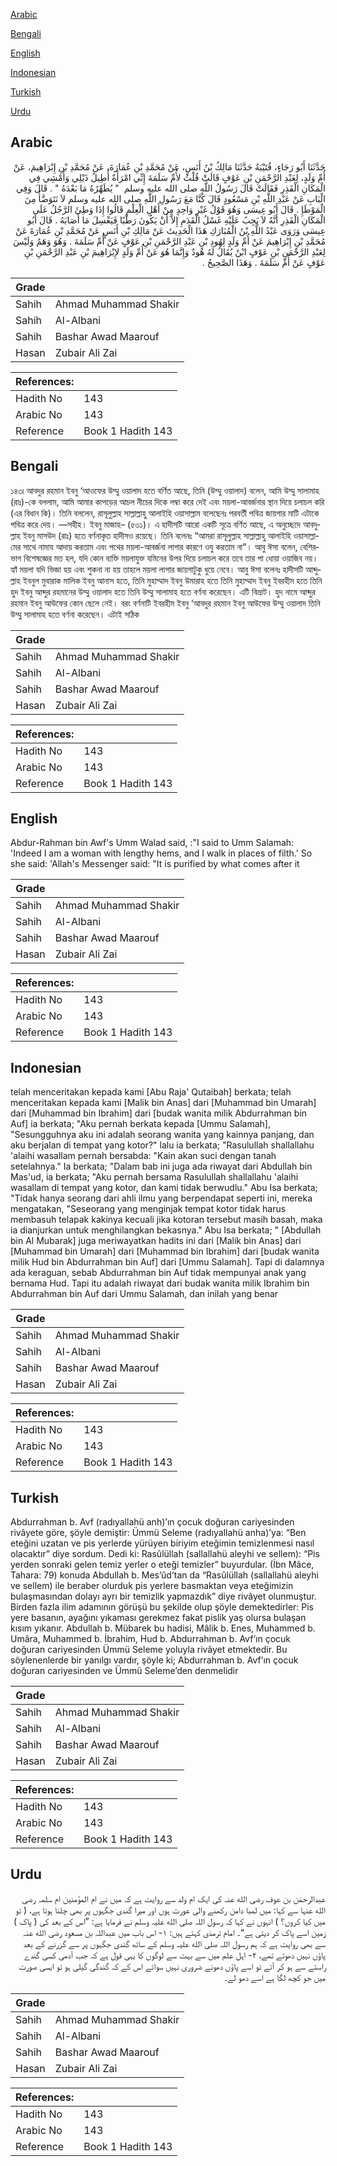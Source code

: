 [Arabic](#arabic)

[Bengali](#bengali)

[English](#english)

[Indonesian](#indonesian)

[Turkish](#turkish)

[Urdu](#urdu)

## Arabic


<div dir="rtl" lang="ar" style={{fontSize:'larger',backgroundColor:'#f8f9fa',padding:20}}>
حَدَّثَنَا أَبُو رَجَاءٍ، قُتَيْبَةُ حَدَّثَنَا مَالِكُ بْنُ أَنَسٍ، عَنْ مُحَمَّدِ بْنِ عُمَارَةَ، عَنْ مُحَمَّدِ بْنِ إِبْرَاهِيمَ، عَنْ أُمِّ وَلَدٍ، لِعَبْدِ الرَّحْمَنِ بْنِ عَوْفٍ قَالَتْ قُلْتُ لأُمِّ سَلَمَةَ إِنِّي امْرَأَةٌ أُطِيلُ ذَيْلِي وَأَمْشِي فِي الْمَكَانِ الْقَذِرِ فَقَالَتْ قَالَ رَسُولُ اللَّهِ صلى الله عليه وسلم ‏ "‏ يُطَهِّرُهُ مَا بَعْدَهُ ‏"‏ ‏.‏ قَالَ وَفِي الْبَابِ عَنْ عَبْدِ اللَّهِ بْنِ مَسْعُودٍ قَالَ كُنَّا مَعَ رَسُولِ اللَّهِ صلى الله عليه وسلم لاَ نَتَوَضَّأُ مِنَ الْمَوْطَإِ ‏.‏ قَالَ أَبُو عِيسَى وَهُوَ قَوْلُ غَيْرِ وَاحِدٍ مِنْ أَهْلِ الْعِلْمِ قَالُوا إِذَا وَطِئَ الرَّجُلُ عَلَى الْمَكَانِ الْقَذِرِ أَنَّهُ لاَ يَجِبُ عَلَيْهِ غَسْلُ الْقَدَمِ إِلاَّ أَنْ يَكُونَ رَطْبًا فَيَغْسِلَ مَا أَصَابَهُ ‏.‏ قَالَ أَبُو عِيسَى وَرَوَى عَبْدُ اللَّهِ بْنُ الْمُبَارَكِ هَذَا الْحَدِيثَ عَنْ مَالِكِ بْنِ أَنَسٍ عَنْ مُحَمَّدِ بْنِ عُمَارَةَ عَنْ مُحَمَّدِ بْنِ إِبْرَاهِيمَ عَنْ أُمِّ وَلَدٍ لِهُودِ بْنِ عَبْدِ الرَّحْمَنِ بْنِ عَوْفٍ عَنْ أُمِّ سَلَمَةَ ‏.‏ وَهُوَ وَهَمٌ وَلَيْسَ لِعَبْدِ الرَّحْمَنِ بْنِ عَوْفٍ ابْنٌ يُقَالُ لَهُ هُودٌ وَإِنَّمَا هُوَ عَنْ أُمِّ وَلَدٍ لإِبْرَاهِيمَ بْنِ عَبْدِ الرَّحْمَنِ بْنِ عَوْفٍ عَنْ أُمِّ سَلَمَةَ ‏.‏ وَهَذَا الصَّحِيحُ ‏.‏
</div>
<div style={{backgroundColor:'#f8f9fa',padding:20, marginBottom: 10}}><table> <thead> <tr> <th>Grade</th> <th></th> </tr> </thead> <tbody> <tr><td>Sahih</td><td>Ahmad Muhammad Shakir</td></tr><tr><td>Sahih</td><td>Al-Albani</td></tr><tr><td>Sahih</td><td>Bashar Awad Maarouf</td></tr><tr><td>Hasan</td><td>Zubair Ali Zai</td></tr></tbody></table><table> <thead> <tr> <th>References:</th> <th></th> </tr> </thead> <tbody><tr><td>Hadith No</td><td>143</td></tr><tr><td>Arabic No</td><td>143</td></tr><tr><td>Reference</td><td>Book 1 Hadith 143</td></tr></tbody></table></div>

## Bengali


<div dir="ltr" lang="bn" style={{fontSize:'larger',backgroundColor:'#f8f9fa',padding:20}}>
১৪৩৷ আবদুর রহমান ইবনু ‘আওফের উম্মু ওয়ালাদ হতে বর্ণিত আছে, তিনি (উম্মু ওয়ালাদ) বলেন, আমি উম্মু সালামাহ (রাঃ)-কে বললাম, আমি আমার কাপড়ের আচল নীচের দিকে লম্বা করে দেই এবং ময়লা-আবর্জনার স্থান দিয়ে চলাচল করি (এর বিধান কি)। তিনি বললেন, রাসূলুল্লাহ সাল্লাল্লাহু আলাইহি ওয়াসাল্লাম বলেছেনঃ পরবর্তী পবিত্র জায়গার মাটি এটাকে পবিত্র করে দেয়। —সহীহ। ইবনু মাজাহ– (৫৩১)। এ হাদীসটি আরো একটি সূত্রে বর্ণিত আছে, এ অনুচ্ছেদে আবদুল্লাহ ইবনু মাসউদ (রাঃ) হতে বর্ণনাকৃত হাদীসও রয়েছে। তিনি বলেনঃ “আমরা রাসূলুল্লাহ সাল্লাল্লাহু আলাইহি ওয়াসাল্লামের সাথে নামায আদায় করতাম এবং পথের ময়লা-আবর্জনা লাগার কারণে ওযু করতাম না”। আবু ঈসা বলেন, বেশিরভাগ বিশেষজ্ঞের মত হল, যদি কোন ব্যক্তি ময়লাযুক্ত যমিনের উপর দিয়ে চলাচল করে তবে তার পা ধোয়া ওয়াজিব নয়। হ্যাঁ ময়লা যদি ভিজা হয় এবং শুকনা না হয় তাহলে ময়লা লাগার জায়গাটুকু ধুয়ে নেবে। আবু ঈসা বলেনঃ হাদীসটি আব্দুল্লাহ ইবনুল মুবারাক মালিক ইবনু আনাস হতে, তিনি মুহাম্মাদ ইবনু উমারাহ হতে তিনি মুহাম্মাদ ইবনু ইবরহীম হতে তিনি হুদ ইবনু আব্দুর রহমানের উম্মু ওয়ালাদ হতে তিনি উম্মু সালামাহ হতে বর্ণনা করেছেন। এটি বিভ্রাট। হুদ নামে আব্দুর রহমান ইবনু আউফের কোন ছেলে নেই। বরং বর্ণনাটি ইবরহীম ইবনু ‘আবদুর রহমান ইবনু আউফের উম্মু ওয়ালাদ তিনি উম্মু সালামাহ হতে বর্ণনা করেছেন। এটাই সঠিক
</div>
<div style={{backgroundColor:'#f8f9fa',padding:20, marginBottom: 10}}><table> <thead> <tr> <th>Grade</th> <th></th> </tr> </thead> <tbody> <tr><td>Sahih</td><td>Ahmad Muhammad Shakir</td></tr><tr><td>Sahih</td><td>Al-Albani</td></tr><tr><td>Sahih</td><td>Bashar Awad Maarouf</td></tr><tr><td>Hasan</td><td>Zubair Ali Zai</td></tr></tbody></table><table> <thead> <tr> <th>References:</th> <th></th> </tr> </thead> <tbody><tr><td>Hadith No</td><td>143</td></tr><tr><td>Arabic No</td><td>143</td></tr><tr><td>Reference</td><td>Book 1 Hadith 143</td></tr></tbody></table></div>

## English


<div dir="ltr" lang="en" style={{fontSize:'larger',backgroundColor:'#f8f9fa',padding:20}}>
Abdur-Rahman bin Awf's Umm Walad said, :"I said to Umm Salamah: 'Indeed I am a woman with lengthy hems, and I walk in places of filth.' So she said: 'Allah's Messenger said: "It is purified by what comes after it
</div>
<div style={{backgroundColor:'#f8f9fa',padding:20, marginBottom: 10}}><table> <thead> <tr> <th>Grade</th> <th></th> </tr> </thead> <tbody> <tr><td>Sahih</td><td>Ahmad Muhammad Shakir</td></tr><tr><td>Sahih</td><td>Al-Albani</td></tr><tr><td>Sahih</td><td>Bashar Awad Maarouf</td></tr><tr><td>Hasan</td><td>Zubair Ali Zai</td></tr></tbody></table><table> <thead> <tr> <th>References:</th> <th></th> </tr> </thead> <tbody><tr><td>Hadith No</td><td>143</td></tr><tr><td>Arabic No</td><td>143</td></tr><tr><td>Reference</td><td>Book 1 Hadith 143</td></tr></tbody></table></div>

## Indonesian


<div dir="ltr" lang="id" style={{fontSize:'larger',backgroundColor:'#f8f9fa',padding:20}}>
telah menceritakan kepada kami [Abu Raja' Qutaibah] berkata; telah menceritakan kepada kami [Malik bin Anas] dari [Muhammad bin Umarah] dari [Muhammad bin Ibrahim] dari [budak wanita milik Abdurrahman bin Auf] ia berkata; "Aku pernah berkata kepada [Ummu Salamah], "Sesungguhnya aku ini adalah seorang wanita yang kainnya panjang, dan aku berjalan di tempat yang kotor?" lalu ia berkata; "Rasulullah shallallahu 'alaihi wasallam pernah bersabda: "Kain akan suci dengan tanah setelahnya." Ia berkata; "Dalam bab ini juga ada riwayat dari Abdullah bin Mas'ud, ia berkata; "Aku pernah bersama Rasulullah shallallahu 'alaihi wasallam di tempat yang kotor, dan kami tidak berwudlu." Abu Isa berkata; "Tidak hanya seorang dari ahli ilmu yang berpendapat seperti ini, mereka mengatakan, "Seseorang yang menginjak tempat kotor tidak harus membasuh telapak kakinya kecuali jika kotoran tersebut masih basah, maka ia dianjurkan untuk menghilangkan bekasnya." Abu Isa berkata; " [Abdullah bin Al Mubarak] juga meriwayatkan hadits ini dari [Malik bin Anas] dari [Muhammad bin Umarah] dari [Muhammad bin Ibrahim] dari [budak wanita milik Hud bin Abdurrahman bin Auf] dari [Ummu Salamah]. Tapi di dalamnya ada keraguan, sebab Abdurrahman bin Auf tidak mempunyai anak yang bernama Hud. Tapi itu adalah riwayat dari budak wanita milik Ibrahim bin Abdurrahman bin Auf dari Ummu Salamah, dan inilah yang benar
</div>
<div style={{backgroundColor:'#f8f9fa',padding:20, marginBottom: 10}}><table> <thead> <tr> <th>Grade</th> <th></th> </tr> </thead> <tbody> <tr><td>Sahih</td><td>Ahmad Muhammad Shakir</td></tr><tr><td>Sahih</td><td>Al-Albani</td></tr><tr><td>Sahih</td><td>Bashar Awad Maarouf</td></tr><tr><td>Hasan</td><td>Zubair Ali Zai</td></tr></tbody></table><table> <thead> <tr> <th>References:</th> <th></th> </tr> </thead> <tbody><tr><td>Hadith No</td><td>143</td></tr><tr><td>Arabic No</td><td>143</td></tr><tr><td>Reference</td><td>Book 1 Hadith 143</td></tr></tbody></table></div>

## Turkish


<div dir="ltr" lang="tr" style={{fontSize:'larger',backgroundColor:'#f8f9fa',padding:20}}>
Abdurrahman b. Avf (radıyallahü anh)’ın çocuk doğuran cariyesinden rivâyete göre, şöyle demiştir: Ümmü Seleme (radıyallahü anha)’ya: “Ben eteğini uzatan ve pis yerlerde yürüyen biriyim eteğimin temizlenmesi nasıl olacaktır” diye sordum. Dedi ki: Rasûlüllah (sallallahü aleyhi ve sellem): “Pis yerden sonraki gelen temiz yerler o eteği temizler” buyurdular. (İbn Mâce, Tahara: 79) konuda Abdullah b. Mes’ûd’tan da “Rasûlüllah (sallallahü aleyhi ve sellem) ile beraber olurduk pis yerlere basmaktan veya eteğimizin bulaşmasından dolayı ayrı bir temizlik yapmazdık” diye rivâyet olunmuştur. Birden fazla ilim adamının görüşü bu şekilde olup şöyle demektedirler: Pis yere basanın, ayağını yıkaması gerekmez fakat pislik yaş olursa bulaşan kısım yıkanır. Abdullah b. Mübarek bu hadisi, Mâlik b. Enes, Muhammed b. Umâra, Muhammed b. İbrahim, Hud b. Abdurrahman b. Avf’ın çocuk doğuran cariyesinden Ümmü Seleme yoluyla rivâyet etmektedir. Bu söylenenlerde bir yanılgı vardır, şöyle ki; Abdurrahman b. Avf’ın çocuk doğuran cariyesinden ve Ümmü Seleme’den denmelidir
</div>
<div style={{backgroundColor:'#f8f9fa',padding:20, marginBottom: 10}}><table> <thead> <tr> <th>Grade</th> <th></th> </tr> </thead> <tbody> <tr><td>Sahih</td><td>Ahmad Muhammad Shakir</td></tr><tr><td>Sahih</td><td>Al-Albani</td></tr><tr><td>Sahih</td><td>Bashar Awad Maarouf</td></tr><tr><td>Hasan</td><td>Zubair Ali Zai</td></tr></tbody></table><table> <thead> <tr> <th>References:</th> <th></th> </tr> </thead> <tbody><tr><td>Hadith No</td><td>143</td></tr><tr><td>Arabic No</td><td>143</td></tr><tr><td>Reference</td><td>Book 1 Hadith 143</td></tr></tbody></table></div>

## Urdu


<div dir="rtl" lang="ur" style={{fontSize:'larger',backgroundColor:'#f8f9fa',padding:20}}>
عبدالرحمٰن بن عوف رضی الله عنہ کی ایک ام ولد سے روایت ہے کہ میں نے ام المؤمنین ام سلمہ رضی الله عنہا سے کہا: میں لمبا دامن رکھنے والی عورت ہوں اور میرا گندی جگہوں پر بھی چلنا ہوتا ہے، ( تو میں کیا کروں؟ ) انہوں نے کہا کہ رسول اللہ صلی الله علیہ وسلم نے فرمایا ہے: ”اس کے بعد کی ( پاک ) زمین اسے پاک کر دیتی ہے“۔ امام ترمذی کہتے ہیں: ۱- اس باب میں عبداللہ بن مسعود رضی الله عنہ سے بھی روایت ہے کہ ہم رسول اللہ صلی الله علیہ وسلم کے ساتھ گندی جگہوں پر سے گزرنے کے بعد پاؤں نہیں دھوتے تھے، ۲- اہل علم میں سے بہت سے لوگوں کا یہی قول ہے کہ جب آدمی کسی گندے راستے سے ہو کر آئے تو اسے پاؤں دھونے ضروری نہیں سوائے اس کے کہ گندگی گیلی ہو تو ایسی صورت میں جو کچھ لگا ہے اسے دھو لے۔
</div>
<div style={{backgroundColor:'#f8f9fa',padding:20, marginBottom: 10}}><table> <thead> <tr> <th>Grade</th> <th></th> </tr> </thead> <tbody> <tr><td>Sahih</td><td>Ahmad Muhammad Shakir</td></tr><tr><td>Sahih</td><td>Al-Albani</td></tr><tr><td>Sahih</td><td>Bashar Awad Maarouf</td></tr><tr><td>Hasan</td><td>Zubair Ali Zai</td></tr></tbody></table><table> <thead> <tr> <th>References:</th> <th></th> </tr> </thead> <tbody><tr><td>Hadith No</td><td>143</td></tr><tr><td>Arabic No</td><td>143</td></tr><tr><td>Reference</td><td>Book 1 Hadith 143</td></tr></tbody></table></div>
